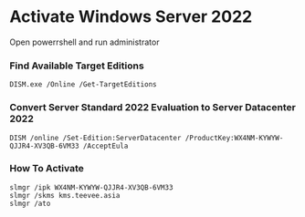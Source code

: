 # Activate Windows Server 2022

Open powerrshell and run administrator
### Find Available Target Editions
```
DISM.exe /Online /Get-TargetEditions
```
### Convert Server Standard 2022 Evaluation to Server Datacenter 2022
```
DISM /online /Set-Edition:ServerDatacenter /ProductKey:WX4NM-KYWYW-QJJR4-XV3QB-6VM33 /AcceptEula
```
### How To Activate 
```
slmgr /ipk WX4NM-KYWYW-QJJR4-XV3QB-6VM33
slmgr /skms kms.teevee.asia
slmgr /ato
```
